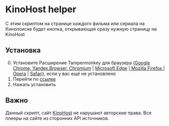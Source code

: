 # KinoHost helper

С этим скриптом на странице каждого фильма или сериала на Кинопоиске будет кнопка, открывающая сразу нужную страницу на KinoHost

## Установка

0. Установите Расширение Tampermonkey для браузера ([Google Chrome, Yandex.Browser, Chromium](https://chromewebstore.google.com/detail/tampermonkey/dhdgffkkebhmkfjojejmpbldmpobfkfo?hl=ru) | [Microsoft Edge](https://microsoftedge.microsoft.com/addons/detail/tampermonkey/iikmkjmpaadaobahmlepeloendndfphd) |[ Mozilla Firefox ](https://addons.mozilla.org/en-US/firefox/addon/tampermonkey/) | [Opera](https://addons.opera.com/en/extensions/details/tampermonkey-beta/) | [Safari](https://apps.apple.com/us/app/tampermonkey/id1482490089)), если у вас ещё не установлено
1. Перейти по [ссылке](https://github.com/waseeen/KinoBoxHelper/raw/master/kinoBoxHelper.user.js)
2. Нажать установить

## Важно

Данный скрипт, сайт [KinoHost](https://kinohost.web.app/) не нарушают авторские права. Все плееры на сайте из сторонних API источников.
